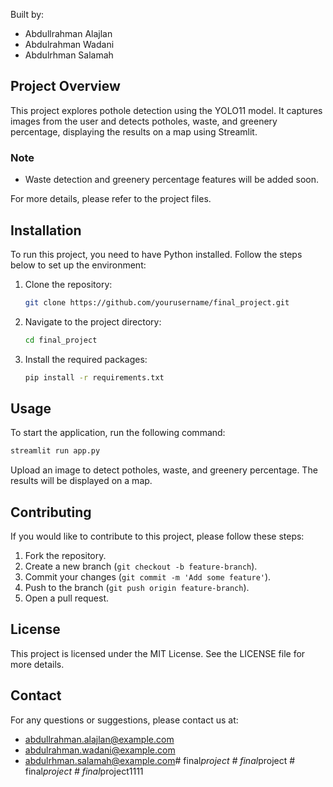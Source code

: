 Built by:
- Abdullrahman Alajlan
- Abdulrahman Wadani
- Abdulrhman Salamah

## Project Overview

This project explores pothole detection using the YOLO11 model. It captures images from the user and detects potholes, waste, and greenery percentage, displaying the results on a map using Streamlit.

### Note
- Waste detection and greenery percentage features will be added soon.

For more details, please refer to the project files.

## Installation

To run this project, you need to have Python installed. Follow the steps below to set up the environment:

1. Clone the repository:
    ```bash
    git clone https://github.com/yourusername/final_project.git
    ```
2. Navigate to the project directory:
    ```bash
    cd final_project
    ```
3. Install the required packages:
    ```bash
    pip install -r requirements.txt
    ```

## Usage

To start the application, run the following command:
```bash
streamlit run app.py
```

Upload an image to detect potholes, waste, and greenery percentage. The results will be displayed on a map.

## Contributing

If you would like to contribute to this project, please follow these steps:

1. Fork the repository.
2. Create a new branch (`git checkout -b feature-branch`).
3. Commit your changes (`git commit -m 'Add some feature'`).
4. Push to the branch (`git push origin feature-branch`).
5. Open a pull request.

## License

This project is licensed under the MIT License. See the LICENSE file for more details.

## Contact

For any questions or suggestions, please contact us at:
- abdullrahman.alajlan@example.com
- abdulrahman.wadani@example.com
- abdulrhman.salamah@example.com#   f i n a l _ p r o j e c t  
 #   f i n a l _ p r o j e c t  
 #   f i n a l _ p r o j e c t  
 #   f i n a l _ p r o j e c t 1 1 1 1  
 